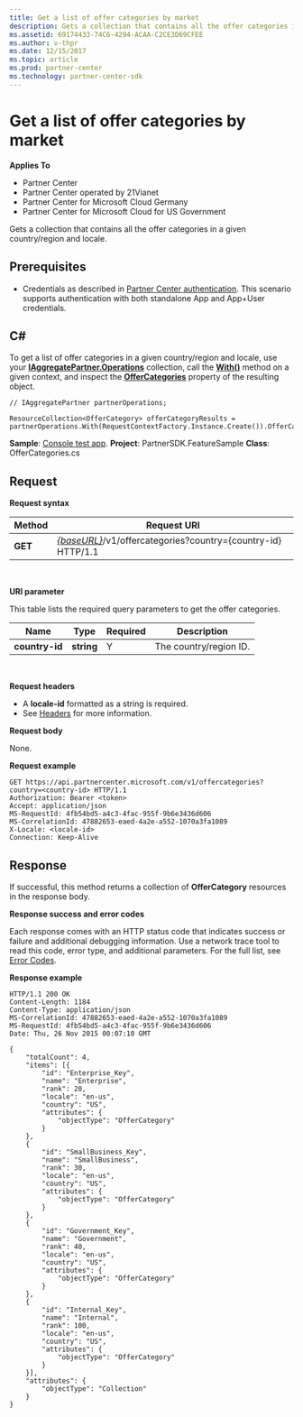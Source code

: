 ```yaml
---
title: Get a list of offer categories by market
description: Gets a collection that contains all the offer categories in a given country/region and locale.
ms.assetid: 69174433-74C6-4294-ACAA-C2CE3D69CFEE
ms.author: v-thpr
ms.date: 12/15/2017
ms.topic: article
ms.prod: partner-center
ms.technology: partner-center-sdk
---
```


# Get a list of offer categories by market


**Applies To**

-   Partner Center
-   Partner Center operated by 21Vianet
-   Partner Center for Microsoft Cloud Germany
-   Partner Center for Microsoft Cloud for US Government

Gets a collection that contains all the offer categories in a given country/region and locale.

## <span id="Prerequisites"></span><span id="prerequisites"></span><span id="PREREQUISITES"></span>Prerequisites


-   Credentials as described in [Partner Center authentication](partner-center-authentication.md). This scenario supports authentication with both standalone App and App+User credentials.

## <span id="C_"></span><span id="c_"></span>C#


To get a list of offer categories in a given country/region and locale, use your [**IAggregatePartner.Operations**](https://review.docs.microsoft.com/dotnet/api/microsoft.store.partnercenter.ipartneroperations) collection, call the [**With()**](https://review.docs.microsoft.com/dotnet/api/microsoft.store.partnercenter.iaggregatepartneroperations.with) method on a given context, and inspect the [**OfferCategories**](https://review.docs.microsoft.com/dotnet/api/microsoft.store.partnercenter.ipartneroperations_offercategories) property of the resulting object.

```CSharp
// IAggregatePartner partnerOperations;

ResourceCollection<OfferCategory> offerCategoryResults = partnerOperations.With(RequestContextFactory.Instance.Create()).OfferCategories.ByCountry("US").Get();
```

**Sample**: [Console test app](console-test-app.md). **Project**: PartnerSDK.FeatureSample **Class**: OfferCategories.cs

## <span id="Request"></span><span id="request"></span><span id="REQUEST"></span>Request


**Request syntax**

| Method  | Request URI                                                                                  |
|---------|----------------------------------------------------------------------------------------------|
| **GET** | [*{baseURL}*](partner-center-rest-urls.md)/v1/offercategories?country={country-id} HTTP/1.1 |

 

**URI parameter**

This table lists the required query parameters to get the offer categories.

| Name           | Type       | Required | Description            |
|----------------|------------|----------|------------------------|
| **country-id** | **string** | Y        | The country/region ID. |

 

**Request headers**

-   A **locale-id** formatted as a string is required.
-   See [Headers](headers.md) for more information.

**Request body**

None.

**Request example**

```
GET https://api.partnercenter.microsoft.com/v1/offercategories?country=<country-id> HTTP/1.1
Authorization: Bearer <token>
Accept: application/json
MS-RequestId: 4fb54bd5-a4c3-4fac-955f-9b6e3436d606
MS-CorrelationId: 47882653-eaed-4a2e-a552-1070a3fa1089
X-Locale: <locale-id>
Connection: Keep-Alive
```

## <span id="Response"></span><span id="response"></span><span id="RESPONSE"></span>Response


If successful, this method returns a collection of **OfferCategory** resources in the response body.

**Response success and error codes**

Each response comes with an HTTP status code that indicates success or failure and additional debugging information. Use a network trace tool to read this code, error type, and additional parameters. For the full list, see [Error Codes](error-codes.md).

**Response example**

```
HTTP/1.1 200 OK
Content-Length: 1184
Content-Type: application/json
MS-CorrelationId: 47882653-eaed-4a2e-a552-1070a3fa1089
MS-RequestId: 4fb54bd5-a4c3-4fac-955f-9b6e3436d606
Date: Thu, 26 Nov 2015 00:07:10 GMT

{
    "totalCount": 4,
    "items": [{
        "id": "Enterprise_Key",
        "name": "Enterprise",
        "rank": 20,
        "locale": "en-us",
        "country": "US",
        "attributes": {
            "objectType": "OfferCategory"
        }
    },
    {
        "id": "SmallBusiness_Key",
        "name": "SmallBusiness",
        "rank": 30,
        "locale": "en-us",
        "country": "US",
        "attributes": {
            "objectType": "OfferCategory"
        }
    },
    {
        "id": "Government_Key",
        "name": "Government",
        "rank": 40,
        "locale": "en-us",
        "country": "US",
        "attributes": {
            "objectType": "OfferCategory"
        }
    },
    {
        "id": "Internal_Key",
        "name": "Internal",
        "rank": 100,
        "locale": "en-us",
        "country": "US",
        "attributes": {
            "objectType": "OfferCategory"
        }
    }],
    "attributes": {
        "objectType": "Collection"
    }
}

```

 

 




